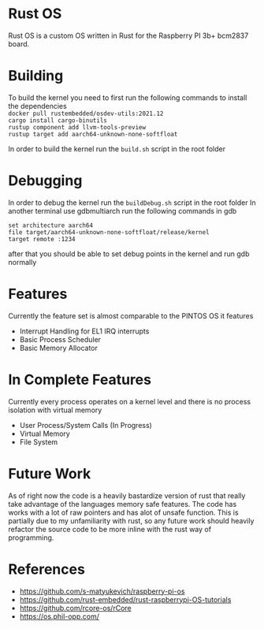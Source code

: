 # Rust OS
Rust OS is a custom OS written in Rust for the Raspberry PI 3b+ bcm2837 board.

# Building
To build the kernel you need to first run the following commands
to install the dependencies <br/>
`docker pull rustembedded/osdev-utils:2021.12` <br/>
`cargo install cargo-binutils` <br/>
`rustup component add llvm-tools-preview` <br/>
`rustup target add aarch64-unknown-none-softfloat`

In order to build the kernel run the `build.sh` script in the root folder

# Debugging
In order to debug the kernel run the `buildDebug.sh` script in the root folder
In another terminal use gdbmultiarch
run the following commands in gdb

`
set architecture aarch64
`
<br/>
`
file target/aarch64-unknown-none-softfloat/release/kernel
`
<br/>
`
target remote :1234
`

after that you should be able to set debug points in the kernel and run gdb normally

# Features
Currently the feature set is almost comparable to the PINTOS OS it features

- Interrupt Handling for EL1 IRQ interrupts
- Basic Process Scheduler
- Basic Memory Allocator

# In Complete Features
Currently every process operates on a kernel level and there is no process
isolation with virtual memory

- User Process/System Calls (In Progress)
- Virtual Memory
- File System

# Future Work
As of right now the code is a heavily bastardize version of rust that really take advantage of the 
languages memory safe features. The code has works with a lot of raw pointers and has alot
of unsafe function. This is partially due to my unfamiliarity with rust,
so any future work should heavily refactor the source code to be more inline
with the rust way of programming.

# References

- https://github.com/s-matyukevich/raspberry-pi-os
- https://github.com/rust-embedded/rust-raspberrypi-OS-tutorials
- https://github.com/rcore-os/rCore
- https://os.phil-opp.com/

